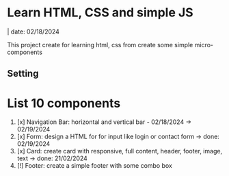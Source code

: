 # Learn HTML, CSS and simple JS

| date: 02/18/2024

This project create for learning html, css from create some simple micro-components

## Setting

# List 10 components

1. [x] Navigation Bar: horizontal and vertical bar - 02/18/2024 -> 02/19/2024
2. [x] Form: design a HTML for for input like login or contact form -> done: 02/19/2024
3. [x] Card: create card with responsive, full content, header, footer, image, text -> done: 21/02/2024
4. [!] Footer: create a simple footer with some combo box

